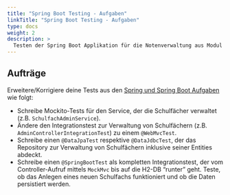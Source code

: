 ```yaml
---
title: "Spring Boot Testing - Aufgaben"
linkTitle: "Spring Boot Testing - Aufgaben"
type: docs
weight: 2
description: >
  Testen der Spring Boot Applikation für die Notenverwaltung aus Modul #J8
---
```


## Aufträge

Erweitere/Korrigiere deine Tests aus den [Spring und Spring Boot Aufgaben](../01_Spring) wie folgt:

- Schreibe Mockito-Tests für den Service, der die Schulfächer verwaltet (z.B. `SchulfachAdminService`).
- Ändere den Integrationstest zur Verwaltung von Schulfächern (z.B. `AdminControllerIntegrationTest`) zu einem `@WebMvcTest`.
- Schreibe einen `@DataJpaTest` respektive `@DataJdbcTest`, der das Repository zur Verwaltung von Schulfächern inklusive seiner Entities abdeckt.
- Schreibe einen `@SpringBootTest` als kompletten Integrationstest, der vom Controller-Aufruf mittels `MockMvc` bis auf die H2-DB “runter” geht. Teste, ob das Anlegen eines neuen Schulfachs funktioniert und ob die Daten persistiert werden.
